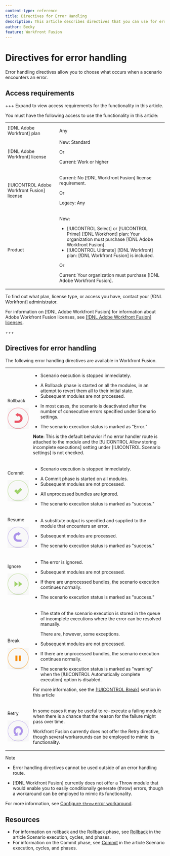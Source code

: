 ```yaml
---
content-type: reference
title: Directives for Error Handling
description: This article describes directives that you can use for error handling in your [!DNL Adobe Workfront Fusion] scenarios.
author: Becky
feature: Workfront Fusion
---
```

# Directives for error handling

Error handling directives allow you to choose what occurs when a scenario encounters an error.

## Access requirements

+++ Expand to view access requirements for the functionality in this article.

You must have the following access to use the functionality in this article:

<table style="table-layout:auto">
 <col> 
 <col> 
 <tbody> 
  <tr> 
    <td role="rowheader">[!DNL Adobe Workfront] plan</td> 
   <td> <p>Any</p> </td> 
  </tr> 
  <tr data-mc-conditions=""> 
   <td role="rowheader">[!DNL Adobe Workfront] license</td> 
   <td> New: Standard<p>Or</p><p>Current: Work or higher</p> </td> 
  </tr> 
  <tr> 
   <td role="rowheader">[!UICONTROL Adobe Workfront Fusion] license</td> 
   <td>
   <p>Current: No [!DNL Workfront Fusion] license requirement.</p>
   <p>Or</p>
   <p>Legacy: Any </p>
   </td> 
  </tr> 
  <tr> 
   <td role="rowheader">Product</td> 
   <td>
   <p>New:</p> <ul><li>[!UICONTROL Select] or [!UICONTROL Prime] [!DNL Workfront] plan: Your organization must purchase [!DNL Adobe Workfront Fusion].</li><li>[!UICONTROL Ultimate] [!DNL Workfront] plan: [!DNL Workfront Fusion] is included.</li></ul>
   <p>Or</p>
   <p>Current: Your organization must purchase [!DNL Adobe Workfront Fusion].</p>
   </td> 
  </tr>
 </tbody> 
</table>


To find out what plan, license type, or access you have, contact your [!DNL Workfront] administrator.

For information on [!DNL Adobe Workfront Fusion] for information about Adobe Workfront Fusion licenses, see [[!DNL Adobe Workfront Fusion] licenses](/help/workfront-fusion/set-up-and-manage-workfront-fusion/licensing-operations-overview/license-automation-vs-integration.md).

+++

## Directives for error handling

The following error handling directives are available in Workfront Fusion.

<table style="table-layout:auto">
 <col> 
 <col> 
 <tbody> 
  <tr> 
   <td role="rowheader"> <p>Rollback</p> <p> <img src="assets/rollback.png"> </p> </td> 
   <td> <ul><li><p>Scenario execution is stopped immediately.</li><li>A Rollback phase is started on all the modules, in an attempt to revert them all to their initial state. </li><li>Subsequent modules are not processed.</p></li><li> <p>In most cases, the scenario is deactivated after the number of consecutive errors specified under Scenario settings. <!--For more information, see <a href="../../workfront-fusion/scenarios/scenario-settings-panel.md#number" class="MCXref xref">Number of consecutive errors</a>.</p>--> </li><li><p>The scenario execution status is marked as "Error."</p></li></ul> <p><b>Note</b>: This is the default behavior if no error handler route is attached to the module and the <!--<a href="../../workfront-fusion/scenarios/scenario-settings-panel.md#allow" class="MCXref xref">[!UICONTROL Allow storing incomplete executions]</a>-->[!UICONTROL Allow storing incomplete executions] setting under [!UICONTROL Scenario settings] is not checked.</p> </td> 
  </tr> 
  <tr> 
   <td role="rowheader"> <p>Commit</p> <p> <img src="assets/commit.png"> </p> </td> 
   <td> <ul><li><p>Scenario execution is stopped immediately.</li><li>A Commit phase is started on all modules. </li><li>Subsequent modules are not processed.</p></li><li> <p>All unprocessed bundles are ignored.</p> </li><li><p>The scenario execution status is marked as "success." </p> </li></ul></td> 
  </tr> 
  <tr> 
   <td role="rowheader"> <p>Resume</p> <p> <img src="assets/resume.png"> </p> </td> 
   <td> <ul><li><p>A substitute output is specified and supplied to the module that encounters an error.</p> </li><li><p>Subsequent modules are processed.</p></li><li> <p>The scenario execution status is marked as "success."</p></li></ul> </td> 
  </tr> 
  <tr> 
   <td role="rowheader"> <p>Ignore</p> <p> <img src="assets/ignore.png"> </p> </td> 
   <td><ul><li> <p>The error is ignored.</li><li> Subsequent modules are not processed.</p> </li><li><p>If there are unprocessed bundles, the scenario execution continues normally.</p> </li><li><p>The scenario execution status is marked as "success."</p> </li></ul></td> 
  </tr> 
  <tr> 
   <td role="rowheader"> <p>Break</p> <p> <img src="assets/break.png"> </p> </td> 
   <td><ul><li> <p>The state of the scenario execution is stored in the queue of incomplete executions where the error can be resolved manually. <!--For more information, see <a href="../../workfront-fusion/scenarios/view-and-resolve-incomplete-executions.md" class="MCXref xref">View and resolve incomplete executions</a>. --></p> <p>There are, however, some exceptions. <!--For more information, see <a href="../../workfront-fusion/scenarios/scenario-settings-panel.md#allow" class="MCXref xref">Allow storing incomplete executions</a> in the article <a href="../../workfront-fusion/scenarios/scenario-settings-panel.md" class="MCXref xref">The scenario settings panel</a>.--></p></li><li> <p>Subsequent modules are not processed.</p></li><li> <p>If there are unprocessed bundles, the scenario execution continues normally.</p> </li><li><p>The scenario execution status is marked as "warning" when the [!UICONTROL Automatically complete execution] option is disabled.</p></li></ul> <p>For more information, see the <a href="#break" class="MCXref xref">[!UICONTROL Break]</a> section in this article</p> </td> 
  </tr> 
  <tr> 
   <td role="rowheader"> <p>Retry</p> <p> <img src="assets/retry.png"> </p> </td> 
   <td> <p>In some cases it may be useful to re-execute a failing module when there is a chance that the reason for the failure might pass over time.</p> <p>Workfront Fusion currently does not offer the Retry directive, though several workarounds can be employed to mimic its functionality. <!--For more information, see <a href="../../workfront-fusion/errors/retry.md" class="MCXref xref">Retry error handling</a>.--></p> </td> 
  </tr> 
 </tbody> 
</table>

>[!NOTE]
>
>* Error handling directives cannot be used outside of an error handling route.
>
>   <!--For more information, see [Error handler route](../../workfront-fusion/errors/error-handling.md#error) in the article Error handling.-->
>* [!DNL Workfront Fusion] currently does not offer a Throw module that would enable you to easily conditionally generate (throw) errors, though a workaround can be employed to mimic its functionality.
>
>  For more information, see [Configure `throw` error workaround](/help/workfront-fusion/create-scenarios/config-error-handling/throw.md).

## Resources

* For information on rollback and the Rollback phase, see [Rollback](/help/workfront-fusion/references/scenarios/scenario-execution-cycles-phases.md#rollback) in the article Scenario execution, cycles, and phases.
* For information on the Commit phase, see [Commit](/help/workfront-fusion/references/scenarios/scenario-execution-cycles-phases.md#commit) in the article Scenario execution, cycles, and phases.




